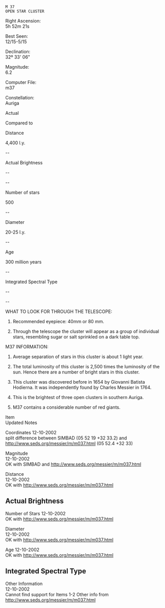 	M 37
	OPEN STAR CLUSTER



Right Ascension:	
5h 52m 21s	
	
Best Seen:	
12/15-5/15

Declination:	
32º 33' 06"	
	
Magnitude:	
6.2

	
	
	
	


Computer File:	
m37	
	
Constellation:	
Auriga





	
	
Actual	
	
Compared to 

Distance	
	
4,400 l.y.	
	
--

Actual Brightness	
	
--	
	
--

Number of stars	
	
500	
	
--

Diameter	
	
20-25 l.y.	
	
--

Age	
	
300 million years	
	
--

Integrated Spectral Type	
	
--	
	
--





WHAT TO LOOK FOR THROUGH THE TELESCOPE:

1.	Recommended eyepiece: 40mm or 80 mm.

2.	Through the telescope the cluster will appear as a group of individual stars, resembling sugar or salt sprinkled on a dark table top.



M37 INFORMATION:

1.	Average separation of stars in this cluster is about 1 light year.
   
2.	The total luminosity of this cluster is 2,500 times the luminosity of the sun.  Hence there are a number of bright stars in this cluster.

3.	This cluster was discovered before in 1654 by Giovanni Batista Hodierna.  It was independently found by Charles Messier in 1764.

4.	This is the brightest of three open clusters in southern Auriga.  

5.	M37 contains a considerable number of red giants.
 






Item	
Updated	
Notes

Coordinates	
12-10-2002	
split difference between SIMBAD (05 52 19  +32  33.2)   and http://www.seds.org/messier/m/m037.html   (05 52.4   +32  33)

Magnitude	
12-10-2002	
OK with SIMBAD and http://www.seds.org/messier/m/m037.html

Distance	
12-10-2002	
OK with http://www.seds.org/messier/m/m037.html

Actual Brightness	
--	


Number of Stars	
12-10-2002	
OK with http://www.seds.org/messier/m/m037.html

Diameter	
12-10-2002	
OK with http://www.seds.org/messier/m/m037.html

Age	
12-10-2002	
OK with http://www.seds.org/messier/m/m037.html

Integrated Spectral Type	
--	


Other Information	
12-10-2002	
     Cannot find support for Items 1-2
     Other info from http://www.seds.org/messier/m/m037.html

